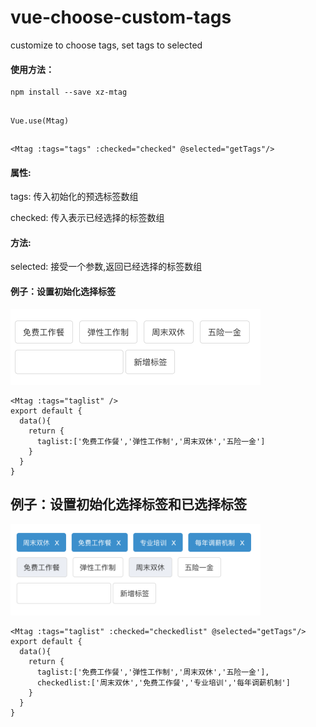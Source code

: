 # vue-choose-custom-tags
customize to choose tags, set tags to selected

#### 使用方法：
```
npm install --save xz-mtag
```
##
```
Vue.use(Mtag)
```
##
```
<Mtag :tags="tags" :checked="checked" @selected="getTags"/>
```

#### 属性:
tags:
  传入初始化的预选标签数组
  
checked:
  传入表示已经选择的标签数组
  
#### 方法:
selected:
  接受一个参数,返回已经选择的标签数组
  
#### 例子：设置初始化选择标签  

<img src="https://github.com/coolHt/vue-choose-custom-tags/blob/master/exampleImg/example1.jpg" width="400"/>


```
<Mtag :tags="taglist" />
export default {
  data(){
    return {
      taglist:['免费工作餐','弹性工作制','周末双休','五险一金']
    }
  }
}
```
## 例子：设置初始化选择标签和已选择标签

<img src="https://github.com/coolHt/vue-choose-custom-tags/blob/master/exampleImg/example2.jpg" width="400"/>


```
<Mtag :tags="taglist" :checked="checkedlist" @selected="getTags"/>
export default {
  data(){
    return {
      taglist:['免费工作餐','弹性工作制','周末双休','五险一金'],
      checkedlist:['周末双休','免费工作餐','专业培训','每年调薪机制']
    }
  }
}
```
